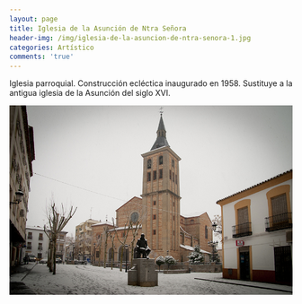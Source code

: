 ```yaml
---
layout: page
title: Iglesia de la Asunción de Ntra Señora
header-img: /img/iglesia-de-la-asuncion-de-ntra-senora-1.jpg
categories: Artístico
comments: 'true'
---
```



Iglesia parroquial. Construcción ecléctica inaugurado en 1958. Sustituye a la antigua iglesia de la Asunción del siglo XVI.

<div class="photos">
<img src="/img/iglesia-de-la-asuncion-de-ntra-senora-1.jpg" alt="Iglesia de la Asunción de Ntra Señora">
</div>
